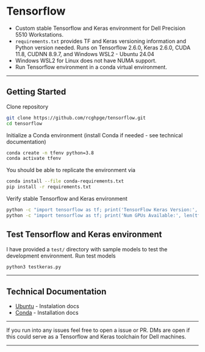 # Tensorflow 
- Custom stable Tensorflow and Keras environment for Dell Precision 5510 Workstations.
- `requirements.txt` provides TF and Keras versioning information and Python version needed. Runs on Tensorflow 2.6.0, Keras 2.6.0, CUDA 11.8, CUDNN 8.9.7, and Windows WSL2 - Ubuntu 24.04 
- Windows WSL2 for Linux does not have NUMA support.
- Run Tensorflow environment in a conda virtual environment.
---
## Getting Started
Clone repository
```bash
git clone https://github.com/rcghpge/tensorflow.git
cd tensorflow
```

Initialize a Conda environment (install Conda if needed - see technical documentation)
```bash
conda create -n tfenv python=3.8
conda activate tfenv
```

You should be able to replicate the environment via
```bash
conda install --file conda-requirements.txt
pip install -r requirements.txt

```

Verify stable Tensorflow and Keras environment
```bash
python -c "import tensorflow as tf; print('TensorFlow Keras Version:', tf.keras.__version__)"
python -c "import tensorflow as tf; print('Num GPUs Available:', len(tf.config.list_physical_devices('GPU')))"
```

## Test Tensorflow and Keras environment
I have provided a `test/` directory with sample models to test the development environment. Run test models 
```bash
python3 testkeras.py
```
---
## Technical Documentation
- [Ubuntu](https://documentation.ubuntu.com/wsl/en/latest/howto/install-ubuntu-wsl2/) - Instalation docs
- [Conda](https://docs.conda.io/projects/conda/en/latest/user-guide/install/index.html) - Installation docs
---
If you run into any issues feel free to open a issue or PR. DMs are open if this could serve as a Tensorflow and Keras toolchain for Dell machines.

---

